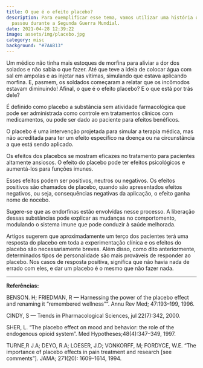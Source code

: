 ```yaml
---
title: O que é o efeito placebo?
description: Para exemplificar esse tema, vamos utilizar uma história que se
  passou durante a Segunda Guerra Mundial.
date: 2021-04-28 12:39:22
image: assets/img/placebo.jpg
category: misc
background: "#7AAB13"
---
```

Um médico não tinha mais estoques de morfina para aliviar a dor dos solados e não sabia o que fazer. Até que teve a ideia de colocar água com sal em ampolas e as injetar nas vítimas, simulando que estava aplicando morfina. E, pasmem, os soldados começaram a relatar que os incômodos estavam diminuindo! Afinal, o que é o efeito placebo? E o que está por trás dele?

É definido como placebo a substância sem atividade farmacológica que pode ser administrada como controle em tratamentos clínicos com medicamentos, ou pode ser dado ao paciente para efeitos benéficos.

O placebo é uma intervenção projetada para simular a terapia médica, mas não acreditada para ter um efeito específico na doença ou na circunstância a que está sendo aplicado.

Os efeitos dos placebos se mostram eficazes no tratamento para pacientes altamente ansiosos. O efeito do placebo pode ter efeitos psicológicos e aumentá-los para funções imunes.

Esses efeitos podem ser positivos, neutros ou negativos. Os efeitos positivos são chamados de placebo, quando são apresentados efeitos negativos, ou seja, consequências negativas da aplicação, o efeito ganha nome de nocebo.

Sugere-se que as endorfinas estão envolvidas nesse processo. A liberação dessas substâncias pode explicar as mudanças no comportomento, modulando o sistema imune que pode conduzir à saúde melhorada.

Artigos sugerem que aproximadamente um terço dos pacientes terá uma resposta do placebo em toda a experimentação clínica e os efeitos do placebo são necessariamente breves. Além disso, como dito anteriormente, determinados tipos de personalidade são mais prováveis de responder ao placebo. Nos casos de resposta positiva, significa que não havia nada de errado com eles, e dar um placebo é o mesmo que não fazer nada.

---

**Referências:**

BENSON. H; FRIEDMAN, R — Harnessing the power of the placebo effect and  renaming it “remembered wellness””. Annu Rev Med; 47:193–199, 1996.

CINDY, S — Trends in Pharmacological Sciences, jul 22(7):342, 2000.

SHER, L. “The placebo effect on mood and behavior: the role of the endogenous opioid system”. Med Hypotheses;48(4):347–349, 1997.

TURNE,R J.A; DEYO, R.A; LOESER, J.D; VONKORFF, M; FORDYCE, W.E. “The importance of placebo effects in pain treatment and research [see comments”]. JAMA; 271(20): 1609–1614, 1994.